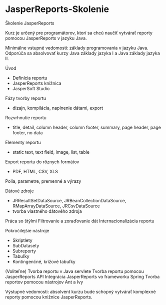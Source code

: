 # JasperReports-Skolenie
Školenie JasperReports

Kurz je určený pre programátorov, ktorí sa chcú naučiť vytvárať reporty 
pomocou JasperReports v jazyku Java.

Minimálne vstupné vedomosti: základy programovania v jazyku Java.
Odporúča sa absolvovať kurzy Java základy jazyka I 
a Java základy jazyka II.

Úvod
- Definícia reportu
- JasperReports knižnica
- JasperSoft Studio

Fázy tvorby reportu  
 - dizajn, kompilácia, naplnenie dátami, export
 
Rozvrhnutie reportu
 - title, detail, column header, column footer, summary, 
   page header, page footer, no data

Elementy reportu
 - static text, text field, image, list, table

Export reportu do rôznych formátov
- PDF, HTML, CSV, XLS

Polia, parametre, premenné a výrazy

Dátové zdroje
 - JRResultSetDataSource, JRBeanCollectionDataSource, 
   RMapArrayDataSource, JRCsvDataSource
 - tvorba vlastného dátového zdroja

Práca so štýlmi
Filtrovanie a zoraďovanie dát
Internacionalizácia reportu

Pokročilejšie nástroje
- Skriptlety
- SubDatasety
- Subreporty
- Tabuľky
- Kontingenčné, krížové tabuľky

(Voliteľne)
Tvorba reportu v Java servlete 
Tvorba reportu pomocou JasperReports API
Integrácia JasperReports vo frameworku Spring
Tvorba reportov pomocou nástrojov Ant a Ivy

Výstupné vedomosti: absolvent kurzu bude schopný vytvárať komplexné
reporty pomocou knižnice JasperReports.
